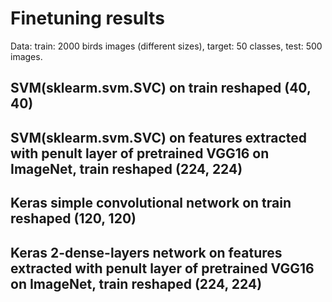 # Finetuning results
Data: train: 2000 birds images (different sizes), target: 50 classes, test: 500 images.
## SVM(sklearm.svm.SVC) on train reshaped (40, 40)

## SVM(sklearm.svm.SVC) on features extracted with penult layer of pretrained VGG16 on ImageNet, train reshaped (224, 224)

## Keras simple convolutional network on train reshaped (120, 120)

## Keras 2-dense-layers network on features extracted with penult layer of pretrained VGG16 on ImageNet, train reshaped (224, 224)

